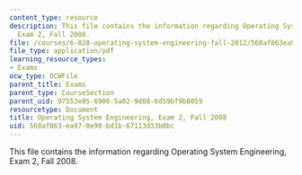 ```yaml
---
content_type: resource
description: This file contains the information regarding Operating System Engineering,
  Exam 2, Fall 2008.
file: /courses/6-828-operating-system-engineering-fall-2012/568af863ea970e90bd1b67113d33b0bc_MIT6_828F12_q08_2.pdf
file_type: application/pdf
learning_resource_types:
- Exams
ocw_type: OCWFile
parent_title: Exams
parent_type: CourseSection
parent_uid: 07553e05-6900-5a02-9d08-6d59bf9b8059
resourcetype: Document
title: Operating System Engineering, Exam 2, Fall 2008
uid: 568af863-ea97-0e90-bd1b-67113d33b0bc
---
```

This file contains the information regarding Operating System Engineering, Exam 2, Fall 2008.


